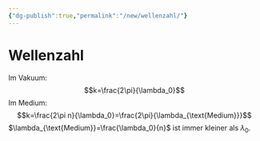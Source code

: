 ```yaml
---
{"dg-publish":true,"permalink":"/new/wellenzahl/"}
---
```


# Wellenzahl
Im Vakuum: $$k=\frac{2\pi}{\lambda_0}$$
Im Medium: $$k=\frac{2\pi n}{\lambda_0}=\frac{2\pi}{\lambda_{\text{Medium}}}$$
$\lambda_{\text{Medium}}=\frac{\lambda_0}{n}$ ist immer kleiner als $\lambda_0$.